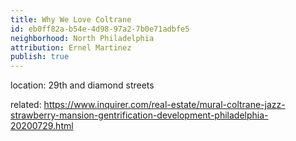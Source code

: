 ```yaml
---
title: Why We Love Coltrane
id: eb0ff82a-b54e-4d98-97a2-7b0e71adbfe5
neighborhood: North Philadelphia
attribution: Ernel Martinez
publish: true
---
```


location: 29th and diamond streets


            
related: https://www.inquirer.com/real-estate/mural-coltrane-jazz-strawberry-mansion-gentrification-development-philadelphia-20200729.html




            